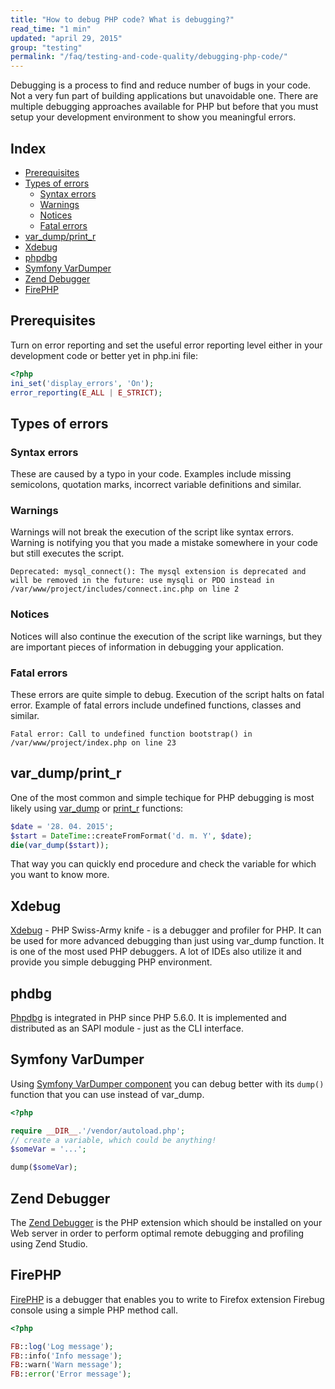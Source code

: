 ```yaml
---
title: "How to debug PHP code? What is debugging?"
read_time: "1 min"
updated: "april 29, 2015"
group: "testing"
permalink: "/faq/testing-and-code-quality/debugging-php-code/"
---
```


Debugging is a process to find and reduce number of bugs in your code. Not a very fun part of building applications but unavoidable one. There are multiple debugging approaches available for PHP but before that you must setup your development environment to show you meaningful errors.

## Index

* [Prerequisites](#prerequisites)
* [Types of errors](#types-of-errors)
  * [Syntax errors](#syntax-errors)
  * [Warnings](#warnings)
  * [Notices](#notices)
  * [Fatal errors](#fatal-errors)
* [var_dump/print_r](#var_dump/print_r)
* [Xdebug](#xdebug)
* [phpdbg](#phpdbg)
* [Symfony VarDumper](#symfony-vardumper)
* [Zend Debugger](#zend-debugger)
* [FirePHP](#firephp)

## Prerequisites

Turn on error reporting and set the useful error reporting level either in your development code or better yet in php.ini file:

```php
<?php
ini_set('display_errors', 'On');
error_reporting(E_ALL | E_STRICT);
```

## Types of errors

### Syntax errors

These are caused by a typo in your code. Examples include missing semicolons, quotation marks, incorrect variable definitions and similar.

### Warnings

Warnings will not break the execution of the script like syntax errors. Warning is notifying you that you made a mistake somewhere in your code but still executes the script.

```
Deprecated: mysql_connect(): The mysql extension is deprecated and will be removed in the future: use mysqli or PDO instead in /var/www/project/includes/connect.inc.php on line 2
```

### Notices

Notices will also continue the execution of the script like warnings, but they are important pieces of information in debugging your application.

### Fatal errors

These errors are quite simple to debug. Execution of the script halts on fatal error. Example of fatal errors include undefined functions, classes and similar.

```
Fatal error: Call to undefined function bootstrap() in /var/www/project/index.php on line 23
```

## var_dump/print_r

One of the most common and simple techique for PHP debugging is most likely using [var_dump][vardump] or [print_r][printr] functions:

```php
$date = '28. 04. 2015';
$start = DateTime::createFromFormat('d. m. Y', $date);
die(var_dump($start));
```

That way you can quickly end procedure and check the variable for which you want to know more.

## Xdebug

[Xdebug][xdebug] - PHP Swiss-Army knife - is a debugger and profiler for PHP. It can be used for more advanced debugging than just using var_dump function. It is one of the most used PHP debuggers. A lot of IDEs also utilize it and provide you simple debugging PHP environment.

## phdbg

[Phpdbg][phpdbg] is integrated in PHP since PHP 5.6.0. It is implemented and distributed as an SAPI module - just as the CLI interface.

## Symfony VarDumper

Using [Symfony VarDumper component][symfony-var-dumper] you can debug better with its `dump()` function that you can use instead of var_dump.

```php
<?php

require __DIR__.'/vendor/autoload.php';
// create a variable, which could be anything!
$someVar = '...';

dump($someVar);
```

## Zend Debugger

The [Zend Debugger][zend-debugger] is the PHP extension which should be installed on your Web server in order to perform optimal remote debugging and profiling using Zend Studio. 

## FirePHP

[FirePHP][firephp] is a debugger that enables you to write to Firefox extension Firebug console using a simple PHP method call.

```php
<?php

FB::log('Log message');
FB::info('Info message');
FB::warn('Warn message');
FB::error('Error message');
```

[vardump]: http://php.net/var_dump
[printr]: http://php.net/print_r
[xdebug]: http://xdebug.org/
[phpdbg]: http://phpdbg.com/
[symfony-var-dumper]: http://symfony.com/components/VarDumper
[zend-debugger]: https://www.zend.com/topics/Zend-Debugger-Installation-Guide.pdf
[firephp]: http://www.firephp.org/